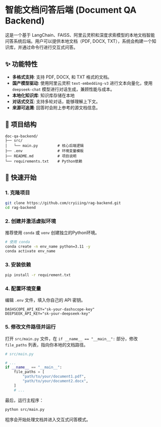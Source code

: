 # 智能文档问答后端 (Document QA Backend)

这是一个基于 LangChain、FAISS、阿里云灵积和深度求索模型的本地文档智能问答系统后端。用户可以提供本地文档（PDF, DOCX, TXT），系统会构建一个知识库，并通过命令行进行交互式问答。

## ✨ 功能特性

- **多格式支持**: 支持 PDF, DOCX, 和 TXT 格式的文档。
- **国产模型驱动**: 使用阿里云灵积 `text-embedding-v3` 进行文本向量化，使用 `deepseek-chat` 模型进行对话生成，兼顾性能与成本。
- **本地化知识库**: 知识库存储在本地
- **对话式交互**: 支持多轮对话，能够理解上下文。
- **来源可追溯**: 回答时会附上参考的源文档信息。

## 📁 项目结构

```
doc-qa-backend/
├── src/
│   └── main.py         # 核心后端逻辑
├── .env                # 环境变量模板
├── README.md           # 项目说明
└── requirements.txt    # Python依赖
```

## 🚀 快速开始

### 1. 克隆项目

```bash
git clone https://github.com/cryiiing/rag-backend.git
cd rag-backend
```

### 2. 创建并激活虚拟环境

推荐使用 `conda` 或 `venv` 创建独立的Python环境。

```bash
# 使用 conda
conda create -n env_name python=3.11 -y
conda activate env_name
```

### 3. 安装依赖

```bash
pip install -r requirement.txt
```

### 4. 配置环境变量
编辑 `.env` 文件，填入你自己的 API 密钥。

```env
DASHSCOPE_API_KEY="sk-your-dashscope-key"
DEEPSEEK_API_KEY="sk-your-deepseek-key"
```

### 5. 修改文件路径并运行

打开 `src/main.py` 文件，在 `if __name__ == "__main__":` 部分，修改 `file_paths` 列表，指向你本地的文档路径。

```python
# src/main.py

# ...
if __name__ == "__main__":
    file_paths = [
        "path/to/your/document1.pdf",
        "path/to/your/document2.docx",
    ]
    # ...
```

最后，运行主程序：

```bash
python src/main.py
```

程序会开始处理文档并进入交互式问答模式。
